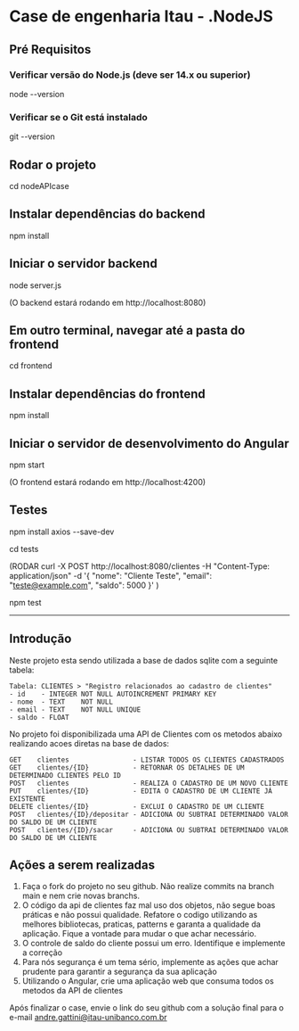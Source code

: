 # Case de engenharia Itau - .NodeJS

## Pré Requisitos 
### Verificar versão do Node.js (deve ser 14.x ou superior)
node --version

### Verificar se o Git está instalado
git --version

## Rodar o projeto

cd nodeAPIcase

## Instalar dependências do backend
npm install

## Iniciar o servidor backend
node server.js

(O backend estará rodando em http://localhost:8080)


## Em outro terminal, navegar até a pasta do frontend
cd frontend

## Instalar dependências do frontend
npm install

## Iniciar o servidor de desenvolvimento do Angular
npm start

(O frontend estará rodando em http://localhost:4200)


## Testes

npm install axios --save-dev

cd tests

(RODAR
curl -X POST http://localhost:8080/clientes -H "Content-Type: application/json" -d '{
  "nome": "Cliente Teste",
  "email": "teste@example.com",
  "saldo": 5000
}'
)

npm test


-------------------------------------------------------------------

## Introdução
Neste projeto esta sendo utilizada a base de dados sqlite com a seguinte tabela:

    Tabela: CLIENTES > "Registro relacionados ao cadastro de clientes"
	- id    - INTEGER NOT NULL AUTOINCREMENT PRIMARY KEY
	- nome  - TEXT    NOT NULL
	- email - TEXT    NOT NULL UNIQUE
	- saldo - FLOAT

No projeto foi disponibilizada uma API de Clientes com os metodos abaixo realizando acoes diretas na base de dados:

	GET    clientes                - LISTAR TODOS OS CLIENTES CADASTRADOS
	GET    clientes/{ID}           - RETORNAR OS DETALHES DE UM DETERMINADO CLIENTES PELO ID
	POST   clientes                - REALIZA O CADASTRO DE UM NOVO CLIENTE
	PUT    clientes/{ID}           - EDITA O CADASTRO DE UM CLIENTE JÁ EXISTENTE
	DELETE clientes/{ID}           - EXCLUI O CADASTRO DE UM CLIENTE
	POST   clientes/{ID}/depositar - ADICIONA OU SUBTRAI DETERMINADO VALOR DO SALDO DE UM CLIENTE
    POST   clientes/{ID}/sacar     - ADICIONA OU SUBTRAI DETERMINADO VALOR DO SALDO DE UM CLIENTE

## Ações a serem realizadas
1. Faça o fork do projeto no seu github. Não realize commits na branch main e nem crie novas branchs.
2. O código da api de clientes faz mal uso dos objetos, não segue boas práticas e não possui qualidade. Refatore o codigo utilizando as melhores bibliotecas, praticas, patterns e garanta a qualidade da aplicação. Fique a vontade para mudar o que achar necessário.
3. O controle de saldo do cliente possui um erro. Identifique e implemente a correção
4. Para nós segurança é um tema sério, implemente as ações que achar prudente para garantir a segurança da sua aplicação
5. Utilizando o Angular, crie uma aplicação web  que consuma todos os metodos da API de clientes

Após finalizar o case, envie o link do seu github com a solução final para o e-mail andre.gattini@itau-unibanco.com.br
